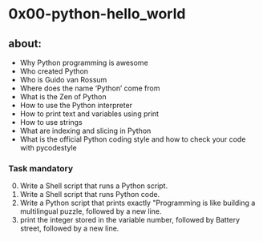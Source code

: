 # 0x00-python-hello_world
##  about:
  - Why Python programming is awesome
  - Who created Python
  - Who is Guido van Rossum
  - Where does the name ‘Python’ come from
  - What is the Zen of Python
  - How to use the Python interpreter
  - How to print text and variables using print
  - How to use strings
  - What are indexing and slicing in Python
  - What is the official Python coding style and how to check your code with pycodestyle

### Task mandatory
0. Write a Shell script that runs a Python script.
1. Write a Shell script that runs Python code.
2. Write a Python script that prints exactly "Programming is like building a multilingual puzzle, followed by a new line. 
3.  print the integer stored in the variable number, followed by Battery street, followed by a new line.

